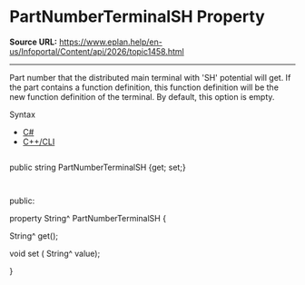# PartNumberTerminalSH Property

**Source URL:** https://www.eplan.help/en-us/Infoportal/Content/api/2026/topic1458.html

---

Part number that the distributed main terminal with 'SH' potential will get. If the part contains a function definition, this function definition will be the new function definition of the terminal. By default, this option is empty.

Syntax

- [C#](#i-syntax-CS)
- [C++/CLI](#i-syntax-CPP2005)

```
```
public string PartNumberTerminalSH {get; set;}
```
```

```
```
public:

property String^ PartNumberTerminalSH {

   String^ get();

   void set (    String^ value);

}
```
```
